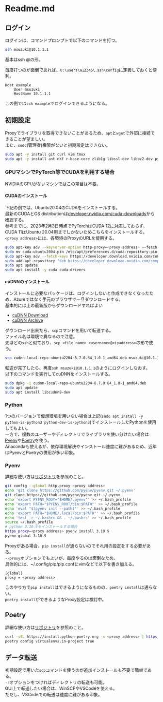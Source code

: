 # Readme.md
## ログイン
ログインは、コマンドプロンプトで以下のコマンドを打つ。
```sh
ssh msuzuki@10.1.1.1
```
基本はssh <username>@<ip address>の形。

毎度打つのが面倒であれば、`U:\users\a12345\.ssh\config`に定義しておくと便利。

```
Host example
    User msuzuki
    HostName 10.1.1.1
```
この例では`ssh example`でログインできるようになる。


## 初期設定
Proxyでライブラリを取得できないことがあるため、`apt`と`wget`で外部に接続できることが望ましい。<br>
また、`sudo`(管理者)権限がないと初期設定はできない。

```sh
sudo apt -y install git curl vim tmux 
sudo apt -y install ant nkf r-base-core zlib1g libssl-dev libbz2-dev python-is-python3 python-dev-is-python3 zlib1g-dev libsqlite3-dev libffi-dev libmysqlclient-dev liblzma-dev maven
```

### GPUマシンでPyTorch等でCUDAを利用する場合
NVIDIAのGPUがないマシンではこの項目は不要。<br>

#### CUDAのインストール
下記の例では、Ubuntu20.04のCUDAをインストールする。<br>
最新のCUDAとOS distributionは[developer.nvidia.com/cuda-downloads](https://developer.nvidia.com/cuda-downloads)から確認する。<br>
参考までに、2023年2月3日時点でPyTorchはCUDA 12に対応しておらず、CUDA 11はUbuntu 20.04用までしかないためこちらをインストールする。<br>
`<proxy address>`には、各環境のProxyのURLを使用する。

```sh
sudo apt-key adv --keyserver-option http-proxy=<proxy address> --fetch-keys https://developer.download.nvidia.com/compute/cuda/repos/ubuntu2004/x86_64/3bf863cc.pub
sudo mv cuda-ubuntu2004.pin /etc/apt/preferences.d/cuda-repository-pin-600
sudo apt-key adv --fetch-keys https://developer.download.nvidia.com/compute/cuda/repos/ubuntu2004/x86_64/3bf863cc.pub
sudo add-apt-repository "deb https://developer.download.nvidia.com/compute/cuda/repos/ubuntu2004/x86_64/ /"
sudo apt update
sudo apt install -y cuda cuda-drivers
```

#### cuDNNのインストール
インストールに必要なパッケージは、ログインしないと作成できなくなったため、Azureではなく手元のブラウザで一旦ダウンロードする。<br>
基本的には上の最新版からダウンロードすればよい

- [cuDNN Download](https://developer.nvidia.com/rdp/cudnn-download)
- [cuDNN Archive](https://developer.nvidia.com/rdp/cudnn-archive)

ダウンロード出来たら、`scp`コマンドを用いて転送する。<br>
ファイル名は環境で異なるので注意。<br>
先ほどの`ssh`と似ており、`scp <file name> <username>@<ipaddress>`の形で使う。

```sh
scp cudnn-local-repo-ubuntu2204-8.7.0.84_1.0-1_amd64.deb msuzuki@10.1.1.1
```

転送が完了したら、再度`ssh msuzuki@10.1.1.1`のようにログインしなおす。<br>
以下のコマンドを実行してcuDNNをインストールする。

```sh
sudo dpkg -i cudnn-local-repo-ubuntu2204-8.7.0.84_1.0-1_amd64.deb
sudo apt update
sudo apt install libcudnn8-dev
```

### Python
1つのバージョンで仮想環境を用いない場合は上記(`sudo apt install -y python-is-python3 python-dev-is-python3`)でインストールしたPythonを使用してもよい。<br>
一方で、複数のユーザーやディレクトリでライブラリを使い分けたい場合は[Pyenv](https://github.com/pyenv/pyenv)や[Poetry](https://github.com/python-poetry/poetry)を使う。<br>
Anacondaも使えるが、依存環境解決やインストール速度に難があるため、近年はPyenvとPoetryの併用が多い印象。

### Pyenv 
詳細な使い方は[リポジトリ](https://github.com/pyenv/pyenv)を参照のこと。

```sh
git config --global http.proxy <proxy address>
echo 'git clone https://github.com/pyenv/pyenv.git ~/.pyenv'
git clone https://github.com/pyenv/pyenv.git ~/.pyenv
echo 'export PYENV_ROOT="$HOME/.pyenv"' >> ~/.bash_profile
echo 'export PATH="$PYENV_ROOT/bin:$PATH"' >> ~/.bash_profile
echo 'eval "$(pyenv init --path)"' >> ~/.bash_profile
echo 'export PATH="$HOME/.local/bin:$PATH"' >> ~/.bash_profile
echo 'test -r ~/.bashrc && . ~/.bashrc' >> ~/.bash_profile
source ~/.bash_profile
# python 3.10.9をインストールする場合
https_proxy=<proxy address> pyenv install 3.10.9
pyenv global 3.10.9
```

Proxyがある場合、`pip install`が通らないのでそれ用の設定をする必要がある。<br>
`--proxy`オプションでもよいが、毎度やるのは面倒なため。<br>
具体的には、~/.config/pip/pip.confにvimなどで以下を書き加える。

```
[global]
proxy = <proxy address>
```

このやり方で`pip install`はできるようになるものの、`poetry install`は通らない。<br>
`poetry install`ができるようなProxy設定は検討中。


## Poetry
詳細な使い方は[リポジトリ](https://github.com/python-poetry/poetry)を参照のこと。

```sh
curl -sSL https://install.python-poetry.org -x <proxy address> | https_proxy=<proxy address> python -
poetry config virtualenvs.in-project true
```

## データ転送
初期設定で用いた`scp`コマンドを使うのが追加インストールも不要で簡単である。<br>
`-r`オプションをつければディレクトリの転送も可能。<br>
GUI上で転送したい場合は、WinSCPやVSCodeを使える。<br>
ただし、VSCodeでの転送は速度に難がある印象。
